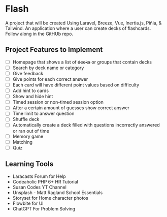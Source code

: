 # Flash

A project that will be created Using Laravel, Breeze, Vue, Inertia.js, Piñia, &amp; Tailwind. An application where a user can create decks of flashcards. Follow along in the GitHUb repo.

## Project Features to Implement

- [ ] Homepage that shows a list of ~~decks~~ or groups that contain decks
- [ ] Search by deck name or category
- [ ] Give feedback
- [ ] Give points for each correct answer
- [ ] Each card will have different point values based on difficulty
- [ ] Add hint to cards
- [ ] Show and hide hint
- [ ] Timed session or non-timed session option
- [ ] After a certain amount of guesses show correct answer
- [ ] Time limit to answer question
- [ ] Shuffle deck
- [ ] Automatically create a deck filled with questions incorrectly answered or ran out of time
- [ ] Memory game
- [ ] Matching
- [ ] Quiz

## Learning Tools

- Laracasts Forum for Help
- Codeaholic PHP 6+ HR Tutorial
- Susan Codes YT Channel
- Unsplash - Matt Ragland School Essentials
- Storyset for Home character photos
- Flowbite for UI
- ChatGPT For Problem Solving

